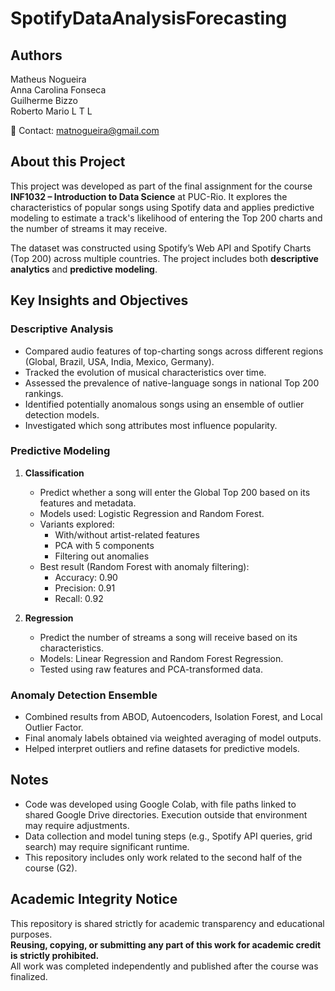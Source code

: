 # SpotifyDataAnalysisForecasting

## Authors  
Matheus Nogueira  
Anna Carolina Fonseca  
Guilherme Bizzo  
Roberto Mario L T L  

📧 Contact: matnogueira@gmail.com

## About this Project

This project was developed as part of the final assignment for the course **INF1032 – Introduction to Data Science** at PUC-Rio. It explores the characteristics of popular songs using Spotify data and applies predictive modeling to estimate a track's likelihood of entering the Top 200 charts and the number of streams it may receive.

The dataset was constructed using Spotify’s Web API and Spotify Charts (Top 200) across multiple countries. The project includes both **descriptive analytics** and **predictive modeling**.

## Key Insights and Objectives

### Descriptive Analysis
- Compared audio features of top-charting songs across different regions (Global, Brazil, USA, India, Mexico, Germany).
- Tracked the evolution of musical characteristics over time.
- Assessed the prevalence of native-language songs in national Top 200 rankings.
- Identified potentially anomalous songs using an ensemble of outlier detection models.
- Investigated which song attributes most influence popularity.

### Predictive Modeling

1. **Classification**
   - Predict whether a song will enter the Global Top 200 based on its features and metadata.
   - Models used: Logistic Regression and Random Forest.
   - Variants explored:
     - With/without artist-related features
     - PCA with 5 components
     - Filtering out anomalies
   - Best result (Random Forest with anomaly filtering):
     - Accuracy: 0.90  
     - Precision: 0.91  
     - Recall: 0.92  

2. **Regression**
   - Predict the number of streams a song will receive based on its characteristics.
   - Models: Linear Regression and Random Forest Regression.
   - Tested using raw features and PCA-transformed data.

### Anomaly Detection Ensemble
- Combined results from ABOD, Autoencoders, Isolation Forest, and Local Outlier Factor.
- Final anomaly labels obtained via weighted averaging of model outputs.
- Helped interpret outliers and refine datasets for predictive models.

## Notes

- Code was developed using Google Colab, with file paths linked to shared Google Drive directories. Execution outside that environment may require adjustments.
- Data collection and model tuning steps (e.g., Spotify API queries, grid search) may require significant runtime.
- This repository includes only work related to the second half of the course (G2).

## Academic Integrity Notice

This repository is shared strictly for academic transparency and educational purposes.  
**Reusing, copying, or submitting any part of this work for academic credit is strictly prohibited.**  
All work was completed independently and published after the course was finalized.

